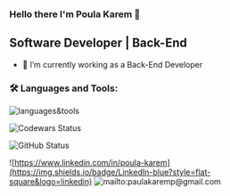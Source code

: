 ### Hello there I'm Poula Karem 👋

## Software Developer | Back-End

<!--
Here are some ideas to get you started:

- 🔭 I’m currently ...
-->
- 🌱 I’m currently working as a Back-End Developer
<!--
- 👯 I’m looking to collaborate on ...
- 🤔 I’m looking for help with ...
- 💬 Ask me about ...
- 📫 How to reach me: ...
- 😄 Pronouns: ...
- ⚡ Fun fact: ...
wordpress
gmail
linkedin
MongoDB
ts
-->

### :hammer_and_wrench: Languages and Tools:

![languages&tools](https://skillicons.dev/icons?i=js,nodejs,express,postgres,postman,npm,git,github,linux,vscode)

![Codewars Status](https://github.r2v.ch/codewars?user=PoulaKarem&name=true&hide_clan=true&top_languages=true&stroke=%23b362ff&theme=default)

![GitHub Status](https://github-readme-stats.vercel.app/api?username=Poula-Karem&theme=transparent&show)

<!-- ![Top Languages](https://github-readme-stats-git-masterrstaa-rickstaa.vercel.app/api/top-langs/?username=Poula-Karem&layout=compact&theme=transparent&show) -->

<!-- ![Leet Code](https://leetcard.jacoblin.cool/poula-karemp?theme=dark) -->

![https://www.linkedin.com/in/poula-karem](https://img.shields.io/badge/LinkedIn-blue?style=flat-square&logo=linkedin)
![mailto:paulakaremp@gmail.com](https://img.shields.io/badge/Email-white?style=flat-square&logo=gmail)
